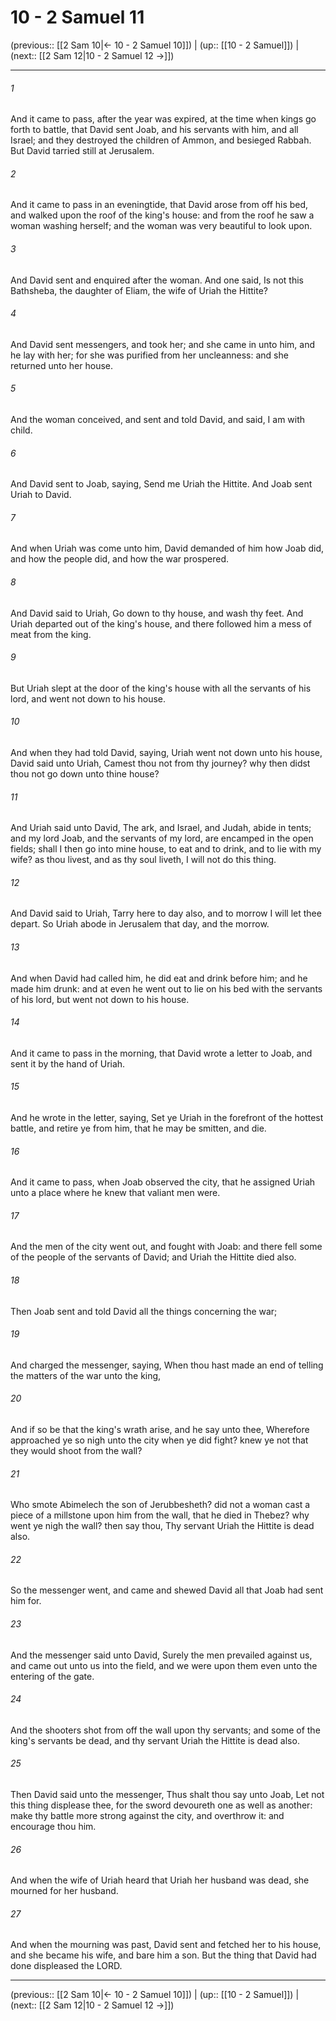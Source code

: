 # 10 - 2 Samuel 11

(previous:: [[2 Sam 10|← 10 - 2 Samuel 10]]) | (up:: [[10 - 2 Samuel]]) | (next:: [[2 Sam 12|10 - 2 Samuel 12 →]])

***


###### 1 
And it came to pass, after the year was expired, at the time when kings go forth to battle, that David sent Joab, and his servants with him, and all Israel; and they destroyed the children of Ammon, and besieged Rabbah. But David tarried still at Jerusalem. 

###### 2 
And it came to pass in an eveningtide, that David arose from off his bed, and walked upon the roof of the king's house: and from the roof he saw a woman washing herself; and the woman was very beautiful to look upon. 

###### 3 
And David sent and enquired after the woman. And one said, Is not this Bathsheba, the daughter of Eliam, the wife of Uriah the Hittite? 

###### 4 
And David sent messengers, and took her; and she came in unto him, and he lay with her; for she was purified from her uncleanness: and she returned unto her house. 

###### 5 
And the woman conceived, and sent and told David, and said, I am with child. 

###### 6 
And David sent to Joab, saying, Send me Uriah the Hittite. And Joab sent Uriah to David. 

###### 7 
And when Uriah was come unto him, David demanded of him how Joab did, and how the people did, and how the war prospered. 

###### 8 
And David said to Uriah, Go down to thy house, and wash thy feet. And Uriah departed out of the king's house, and there followed him a mess of meat from the king. 

###### 9 
But Uriah slept at the door of the king's house with all the servants of his lord, and went not down to his house. 

###### 10 
And when they had told David, saying, Uriah went not down unto his house, David said unto Uriah, Camest thou not from thy journey? why then didst thou not go down unto thine house? 

###### 11 
And Uriah said unto David, The ark, and Israel, and Judah, abide in tents; and my lord Joab, and the servants of my lord, are encamped in the open fields; shall I then go into mine house, to eat and to drink, and to lie with my wife? as thou livest, and as thy soul liveth, I will not do this thing. 

###### 12 
And David said to Uriah, Tarry here to day also, and to morrow I will let thee depart. So Uriah abode in Jerusalem that day, and the morrow. 

###### 13 
And when David had called him, he did eat and drink before him; and he made him drunk: and at even he went out to lie on his bed with the servants of his lord, but went not down to his house. 

###### 14 
And it came to pass in the morning, that David wrote a letter to Joab, and sent it by the hand of Uriah. 

###### 15 
And he wrote in the letter, saying, Set ye Uriah in the forefront of the hottest battle, and retire ye from him, that he may be smitten, and die. 

###### 16 
And it came to pass, when Joab observed the city, that he assigned Uriah unto a place where he knew that valiant men were. 

###### 17 
And the men of the city went out, and fought with Joab: and there fell some of the people of the servants of David; and Uriah the Hittite died also. 

###### 18 
Then Joab sent and told David all the things concerning the war; 

###### 19 
And charged the messenger, saying, When thou hast made an end of telling the matters of the war unto the king, 

###### 20 
And if so be that the king's wrath arise, and he say unto thee, Wherefore approached ye so nigh unto the city when ye did fight? knew ye not that they would shoot from the wall? 

###### 21 
Who smote Abimelech the son of Jerubbesheth? did not a woman cast a piece of a millstone upon him from the wall, that he died in Thebez? why went ye nigh the wall? then say thou, Thy servant Uriah the Hittite is dead also. 

###### 22 
So the messenger went, and came and shewed David all that Joab had sent him for. 

###### 23 
And the messenger said unto David, Surely the men prevailed against us, and came out unto us into the field, and we were upon them even unto the entering of the gate. 

###### 24 
And the shooters shot from off the wall upon thy servants; and some of the king's servants be dead, and thy servant Uriah the Hittite is dead also. 

###### 25 
Then David said unto the messenger, Thus shalt thou say unto Joab, Let not this thing displease thee, for the sword devoureth one as well as another: make thy battle more strong against the city, and overthrow it: and encourage thou him. 

###### 26 
And when the wife of Uriah heard that Uriah her husband was dead, she mourned for her husband. 

###### 27 
And when the mourning was past, David sent and fetched her to his house, and she became his wife, and bare him a son. But the thing that David had done displeased the LORD.

***

(previous:: [[2 Sam 10|← 10 - 2 Samuel 10]]) | (up:: [[10 - 2 Samuel]]) | (next:: [[2 Sam 12|10 - 2 Samuel 12 →]])
